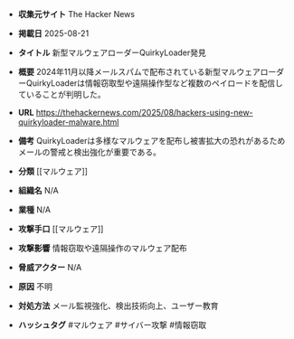 - **収集元サイト**
The Hacker News

- **掲載日**
2025-08-21

- **タイトル**
新型マルウェアローダーQuirkyLoader発見

- **概要**
2024年11月以降メールスパムで配布されている新型マルウェアローダーQuirkyLoaderは情報窃取型や遠隔操作型など複数のペイロードを配信していることが判明した。

- **URL**
https://thehackernews.com/2025/08/hackers-using-new-quirkyloader-malware.html

- **備考**
QuirkyLoaderは多様なマルウェアを配布し被害拡大の恐れがあるためメールの警戒と検出強化が重要である。

- **分類**
[[マルウェア]]

- **組織名**
N/A

- **業種**
N/A

- **攻撃手口**
[[マルウェア]]

- **攻撃影響**
情報窃取や遠隔操作のマルウェア配布

- **脅威アクター**
N/A

- **原因**
不明

- **対処方法**
メール監視強化、検出技術向上、ユーザー教育

- **ハッシュタグ**
#マルウェア #サイバー攻撃 #情報窃取
